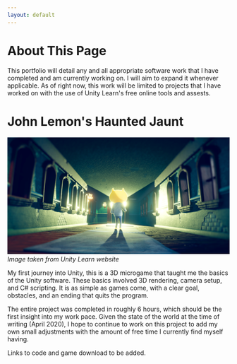 ```yaml
---
layout: default
---
```


# About This Page

This portfolio will detail any and all appropriate software work that I have completed and am currently working on. I will aim to expand it whenever applicable. As of right now, this work will be limited to projects that I have worked on with the use of Unity Learn's free online tools and assests.

# John Lemon's Haunted Jaunt

<img src="\images\JLHJ.png">
<em>Image taken from Unity Learn website</em>

My first journey into Unity, this is a 3D microgame that taught me the basics of the Unity software. These basics involved 3D rendering, camera setup, and C# scripting. It is as simple as games come, with a clear goal, obstacles, and an ending that quits the program.

The entire project was completed in roughly 6 hours, which should be the first insight into my work pace. Given the state of the world at the time of writing (April 2020), I hope to continue to work on this project to add my own small adjustments with the amount of free time I currently find myself having.

Links to code and game download to be added.
